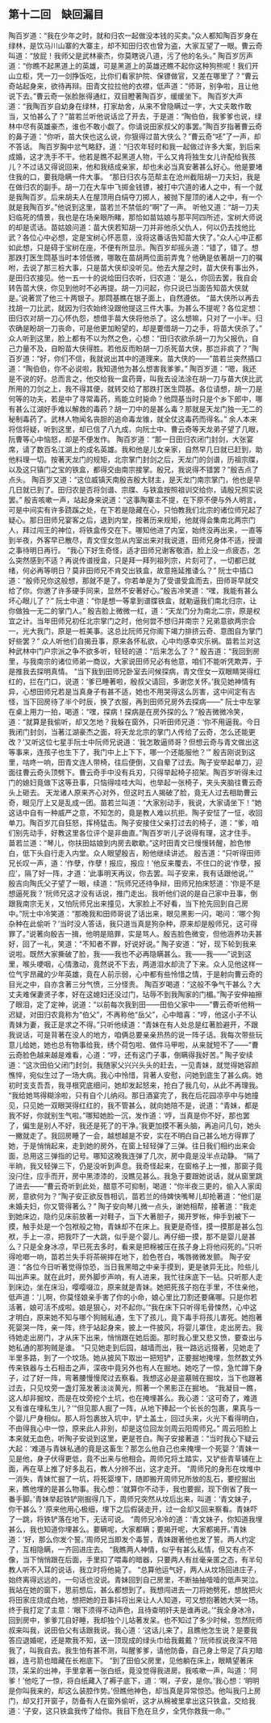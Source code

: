 ## 第十二回　缺回漏目

陶百岁道：“我在少年之时，就和归农一起做没本钱的买卖。”众人都知陶百岁身在绿林，是饮马川山寨的大寨主，却不知田归农也曾为盗，大家互望了一眼。曹云奇叫道：“放屁！我师父是武林豪杰，你莫瞎说八道，污了他的名头。”
陶百岁厉声道：“你瞧不起黑道上的英雄，可是黑道上的英雄还瞧不起你这种狗熊呢！我们开山立柜，凭一刀一剑挣饭吃，比你们看家护院、保镖做官，又差在哪里了？”曹云奇站起身来，欲待再辩。田青文拉拉他的衣襟，低声道：“师哥，别争啦，且让他说下去。”曹云奇一张脸胀得通红，双目瞪著陶百岁，缓缓坐下。
陶百岁大声道：“我陶百岁自幼身在绿林，打家劫舍，从来不曾隐瞒过一字，大丈夫敢作敢当，又怕甚么了？”苗若兰听他说话岔了开去，于是道：“陶伯伯，我爹爹也说，绿林中尽有英雄豪杰，谁也不敢小觑了。你请说田家叔父的事罢。”陶百岁指著曹云奇的鼻子道：“你听，苗大侠也这么说，你狠得过苗大侠么？”曹云奇“呸”了一声，却不答话。
陶百岁胸中忿气略舒，道：“归农年轻时和我一起做过许多大案，到后来成婚，这才洗手不干。他若是瞧不起黑道人物，干么又肯将独生女儿许配给我孩儿？不过话又得说回来，他和我结成亲家，却也未必当真安著甚么好心。他是要堵住我的口，要我隐瞒一件大事。
“那日归农与范帮主在沧州截阻胡一刀夫妇，我是在做归农的副手。胡一刀在大车中飞掷金钱镖，被打中穴道的诸人之中，有一个就是我陶百岁。后来胡夫人在屋顶用白绢夺刀掷人，被抛下屋顶的诸人之中，有一个就是我陶百岁。”他说到这里，苗若兰不禁低的“啊”了一声。
听他又道：“胡一刀夫妇临死的情景，我也是在场亲眼所睹，那恰如苗姑娘与那平阿四所述，宝树大师说的却是谎话。苗姑娘问道：苗大侠若知胡一刀并非他杀父仇人，何以仍去找他比武？各位心中必想，定是宝树心怀恶意，没将这番话告知苗大侠了。”众人心中正都如此想，只是碍于宝树在座，不便有所显示。陶百岁却摇头道：“错了，错了。想那跌打医生閰基当时本领低微，哪敢在苗胡两位面前弄鬼？他确是依著胡一刀的嘱咐，去说了那三桩大事，只是苗大侠却没听见。他去大屋之时，苗大侠有事出外，是田归农接见。他一五一十的说给田归农听，归农道：‘是么，你回去罢，我自会转告苗大侠，你见到他时不必再提。胡一刀问起，你只说已当面告知苗大侠就是。’说著赏了他三十两银子。那閰基瞧在银子面上，自然遵依。
“苗大侠所以再去找胡一刀比武，就因为归农始终没跟他提这三件大事。为甚么不提呢？各位定想：田归农对胡一刀心怀仇怨，想借手苗大侠将他杀了。这么想嘛，只对了一小半。归农确是盼胡一刀丧命，可是他更加盼望的，却是要借胡一刀之手，将苗大侠杀了。”
众人听到这里，脸上都有不以为然之色，心想：“田归农欲杀胡一刀为父报仇，自己力量不及，自盼苗大侠得胜。若他反而盼胡一刀杀死苗大侠，那岂非疯了？”陶百岁道：“好，你们不信，我就说出其中的道理来。苗大侠的——”苗若兰突然插口道：“陶伯伯，你不必说啦，我知道他为甚么想害我爹爹。”
陶百岁道：“嗯，我还是不说的好。总而言之，他交给我一盒药膏，叫我去设法涂在胡一刀与苗大侠比武所用的刀剑之上，我不得其便，就转交给了那跌打医生閰基。各位请想，胡一刀是何等的功夫，若是中了寻常毒药，焉能立时毙命？他閰基当时只是个乡下郎中，哪有甚么江湖好手难以解救的毒药？胡一刀中的是甚么毒？那就是天龙门独一无二的秘制毒药了。武林人物闻名丧胆的追命毒龙锥，就全仗这毒药而得名。”
余人本来将信将疑，听到这里，却已信了八九成，向阮士中、曹云奇等天龙弟子望了几眼，阮曹等心中恼怒，却是不便发作。
陶百岁道：“那一日田归农闭门封剑，大张宴席，请了数百名江湖上的成名英雄。我和他是儿女亲家，自然早几日就已赶到，助他料理一切。按著天龙门的规矩，北宗掌门封剑之后，天龙门的剑谱，历祖宗牒，以及这只镇门之宝的铁盒，都得交由南宗接掌。殷兄，我说得不错罢？”殷吉点了点头。
陶百岁又道：“这位威镇天南殷吉殷大财主，是天龙门南宗掌门，他也是早几日就已到了。田归农是否将剑谱、宗牒、与铁盒按照祖训交给你，请殷兄照实说罢。”
殷吉咳嗽一声，站起身来说道：“这事陶寨主不提，在下原不便与外人明言，可是中间实有许多跷蹊之处，在下若是隐藏在心，只怕教我们北宗的诸位师兄起了疑心。那日田师兄宴客之后，退到内堂，按著历来规矩，他就得会集南北两宗门人，拜过闯王的神位，将铁盒传交在下。哪知他进了内室，始终没再出来，一直等到半夜，外客早已散尽，青文侄女忽从内室出来对我说道，田师兄身体不适，授谱之事待明日再行。
“我心下好生奇怪，适才田师兄谢客敬酒，脸上没一点疲态，怎么突然感到不适？再说传谱授盒，只是拜一拜列祖列宗，片刻可了，一切都已就绪，何必再等明日？莫非田师兄不肯交出铁盒，故意拖延推诿么？”
阮士中插口道：“殷师兄你这般想，那就不是了。你若单是为了受谱受盒而去，田师哥早就交给了你。你邀了许多硬手同来，显然不安著好心。”殷吉冷笑道：“嘿，我能有甚么坏心眼儿了？”
阮士中道：“你是想一等拿到谱牒铁盒，就勒逼我们南北归宗，让你做独一无二的掌门人。”
殷吉脸上微微一红，道：“天龙门分为南北二宗，原是权宜之计。当年田师兄初任北宗掌门之时，他何尝不想归并南宗？兄弟意欲两宗合一，光大我门，原是一桩美事。这总比阮师兄你阁下竭力排挤云奇、意图自为掌门好些罢？”
众人听他们自揭丑事，原来各怀私欲，心中均感幸灾乐祸。苗若兰对这种武林中门户宗派之争不欲多听，轻轻的道：“后来怎么了？”
殷吉道：“我回到房里，与我南宗的诸位师弟一商议，大家说田师兄必有他意，咱们不能听凭欺弄，于是推我去探明真情。
“当下我到田师兄卧室去问候探病，青文侄女一双眼睛哭得红红的，拦在门口，说道：‘爹已睡著啦，殷叔父请回，多谢您关怀。’我见她神情有异，心想田师兄若是当真身子有甚不适，她也不用哭得这么厉害，这中间定有古怪，当下回房待了半个时辰，换了衣服，再到田师兄房外去探病——”
阮士中左掌在桌上用力一拍，喝道：“嘿，探病！探病是在房外探的么？”殷吉微微冷笑，道：“就算是我偷听，却又怎地？我躲在窗外，只听田师兄道：‘你不用逼我。今日我闭门封剑，当著江湖豪杰之面，将天龙北宗的掌门人传给了云奇，怎么还能更改？’又听这位七星手阮士中阮师兄说道：‘我怎敢逼师哥？但想云奇与青文做出这等事来，连孩子也生下了，我门中上上下下，哪一个还能服他？’”
殷吉刚说到这里，咕咚一响，田青文连人带椅，往后便倒，又自晕了过去。陶子安举起单刀，迎面往曹云奇头顶劈下。曹云奇手中没有兵刃，只得举起椅子招架。陶百岁听得未过门的媳妇竟做下这等丑事，只恼得哇哇大叫，也举起一张椅子，夹头夹脑往曹云奇头上砸去。
天龙诸人原来齐心对外，但这时五人揭破了脸，竟无人过去相助曹云奇，眼见厅上又是乱成一团。苗若兰叫道：“大家别动手，我说，大家请坐下！”她这话中自有一种威严之意，不知怎的，竟是教人难以抗拒。陶子安怔了一怔，收回单刀。陶百岁兀自狂怒，挥椅猛击。陶子安接住父亲打过去的椅子，道：“爹，咱们别先动手，好教这里各位评个是非曲直。”陶百岁听儿子说得有理，这才住手。
苗若兰道：“琴儿，你扶田姑娘到内房去歇歇。”这时田青文已慢慢转醒，脸色惨白，低下头自行走入内堂。众人眼望殷吉，盼他继续讲述。
殷吉道：“只听得田师兄长叹一声，道：‘作孽，作孽！报应，报应！’他反来覆去，不住口的说‘作孽，报应’，隔了好一阵，才道：‘此事明天再议，你去罢。叫子安来，我有话跟他说。’”
殷吉向陶氏父子望了一眼，续道：“阮师兄还待争辩，田师兄拍床怒道：‘你是不是想逼死我？’阮师兄这才没有话说，推门走出。我听他们说的是自己家中丑事，倒跟我南宗无关，又怕阮师兄出来撞见，大家脸上不好看，当下抢先回到自己房中。”阮士中冷笑道：“那晚我和田师哥说了话出来，眼见黑影一闪，喝问：‘哪个狗杂种在此偷听？’当时没人答话，我只道当真是狗杂种，原来却是殷师兄，这可得罪了。”说著向殷吉一揖，他明是赔罪，实是骂人。殷吉脸色微变，但他涵养功夫甚好，回了一礼，笑道：“不知者不罪，好说好说。”
陶子安道：“好，现下轮到我来说啦。既然大家撕破了脸，我——我也不必再隐瞒甚么。我——我——”说到这里，喉头哽咽，心情激动，竟然说不下去，两道泪水却流了下来。众人见他这样一位气宇昂藏的少年英雄，竟在人前示弱，心中都有些怜惜之情，于是射向曹云奇的目光之中，自亦含著三分气愤，三分怪责。
陶百岁喝道：“这般不争气干甚么？大丈夫难保妻贤子孝，好在这媳妇还没过门，玷辱不到我陶家的门楣。”陶子安伸袖擦了眼泪，定了定神，说道：“以前每次我到田——田伯父家中——”曹云奇听他稍一迟疑，对田归农竟称为“伯父”，不再称他“岳父”，心中暗喜：“哼，他这小子不认青妹为妻，我正是求之不得。”只听他续道：“青妹在有人处总是红著脸避开，不跟我说话，可是背著在没人的地方，咱俩总要亲亲热热的说一阵子话。我每次带些玩意儿给她，她也总有物事给我，绣个荷包啦、做件马甲啦，从来就短不了——”曹云奇脸色越来越是难看，心道：“哼，还有这门子事，倒瞒得我好苦。”
陶子安续道：“这次田伯父闭门封剑，我随家父兴兴头头的赶去，一见青妹，就觉得她容颜憔悴，宛似生过了一场大病。我心中怜惜，背著人安慰，问她到底生了甚么病。她初时支支吾吾，我寻根究底细问，她却发起怒来，抢白了我几句，从此不再理我。
“我给她骂得糊涂啦，只有自个儿纳闷。那日酒宴完了，我在后花园凉亭中与她撞见，只见她一双眼哭得红红的，我不管甚么，就向她陪不是，说道：“青妹，都是我不好，你就别生气啦。”哪知她脸一沉，发作道：‘哼，当真是你不好，那也罢了，偏生是别人不好，我还是死了的干净。’我更加摸不著头脑，再追问几句，她头一撇就走了。我回房睡了一会，越想越是不安，实在不明白自己甚么地方得罪了她，于是悄悄起来，走到她的房外，在窗上轻轻弹了三弹。往日我们相约出来会面，总用这三弹指的记号。哪知这晚我连弹了几次，房中竟是没半点动静。
“隔了半晌，我又轻弹三下，仍是没听到声息。我奇怪起来，在窗格子上一推，那窗子竟没闩住，应手而开，房中黑漆漆的，没瞧见甚么。我急于要跟她说话，就从窗里跳了进去——”曹云奇听到此处，醋意不可抑制，喝道：“你半夜三更的，偷入人家闺房，意欲何为？”陶子安正欲反唇相讥，苗若兰的侍婢快嘴琴儿却抢著道：“他们是未婚夫妇，你又管得著么？”
陶子安向琴儿微一点头，谢她相帮，接著道：“我走到她床边，隐约见床前放著一对鞋子，当下大著胆子，揭开罗帐，伸手到被下一摸，触手处是一个包袱般之物，青妹却不在床上。我更是奇怪，摸一摸那是甚么包袱，手上一凉，把我吓了一大跳，似乎是个婴儿。再仔细一摸，那不是婴儿是甚么？只是全身冰凉，早已死去多时，看来是把棉被压在孩子身上将他闷死的。”只听得呛啷一响，苗若兰失手将茶碗摔在地下，脸色苍白，嘴唇微微发颤。
陶子安道：“各位今日听著觉得惊恐，当日我黑暗之中亲手摸到，更是骇异无比，险些儿叫出声来。就在此时，房外脚步声响，有人进来，我忙往床底下一钻。只听那人走到床边，坐在床沿，嘤嘤啜泣，原来就是青妹。她把死孩子抱在手里，不住亲他，低声道：‘儿啊，你莫怪娘亲手害了你的小命，娘心里比刀割还要痛哪。只是你若活著，娘可活不成啦。娘是狠心，对不起你。’“我在床下只听得毛骨悚然，心中这才明白，原来她不知与哪个狗贼私通，生下了孩儿，竟下毒手将孩儿害死。她抱著死婴哭一阵，亲一阵，终于站起身来，披上一件披风，将婴儿罩住，走出房去。我待她走出房门，才从床下出来，悄悄跟在她后面。那时我心里又悲又愤，要查出与她私通的那狗贼是谁。
“只见她走到后园，越墙而出，我一路远远掇著，见她走了半里多路，到了一个坟场。她从披风下取出一把短铲，正要掘地掩埋，忽然数丈外传来铁器与土石相击之声，深夜中竟另外也有人在掘地。她吃了一惊，急忙蹲下身子，过了好一阵，弯著腰慢慢爬过去察看。我想这必是盗墓贼在掘坟，当下也跟著过去，只见坟旁一盏灯笼发著淡淡黄光，照著一个黑影正在掘地。
“我凝目一瞧，这人却非掘坟，而是在坟旁挖个土坑，也在掩埋甚么。我心道：‘这可奇了，难道又有谁在埋私生儿？’“但见那人掘了一阵，从地下捧起一个长长的包裹，果真与一个婴儿尸身相似。那人将包裹放入坑中，铲土盖土，回过头来，火光下看得明白，不由得我心中一惊，原来此人非别，却是这位回龙剑周云阳周师兄。”
周云阳脸上本来就无血色，听陶子安说到这里，更是苍白。陶子安接著道：“当时我心下疑云大起：‘难道与青妹私通的竟是这畜生？那怎么他自己也来掩埋一个死婴？’青妹一见是他，身子伏得更低，竟不出来与他相会。周师兄将土踏实，又铲些青草铺在上面，再在草上推了好多乱石，教人分辨不出，这才走开。
“周师兄的身形在坟堆中一消失，青妹忙掘了一坑，将死婴埋下，随即搬开周师兄所放的乱石，要挖掘出来，瞧他埋的是甚么物事。我心想：‘就算你不动手，我也要掘，现下倒省了我一番手脚。’青妹举起铁铲刚掘得几下，周师兄突然从坟后出来，叫道：‘青文妹子，你干甚么？’原来他用心极细，埋下之后假装走开，过一会却又回来察看。青妹吓了一跳，将铁铲落在地下，无话可说。
“周师兄冷冷的道：‘青文妹子，你知道我埋甚么，我也知道你埋甚么。要瞒呢，大家都瞒；要揭开呢，大家都揭开。’青妹道：‘好，那么你发个誓。’周师兄当即发个毒誓，青妹跟著他也发了誓。两人约定了，互相隐瞒，一齐回进庄去。
“我瞧两人神情，似乎有甚么私情，但又有点不像，当下悄悄跟在后面，手里扣了喂毒的暗器，只要两人有丝毫亲匿之态，有半句教人听不入耳的说话，我立时将他毙了。
“总算他运气好，两人从坟场回进庄子，始终离得远远的，一句话也没说。青妹回到自己房里，不断抽抽噎噎的低声哭泣。我站在她的窗下，思前想后，甚么都想到了。我想闯进去一刀将她劈死，想放把火将田家庄烧成白地，想把她的丑事抖将出来让人人知道，可又想抱著她大哭一场。终于我打定了主意：‘眼下须得不动声色，且待查明奸夫是谁再说。’“我全身冰冷，回到房中，爹爹兀自好睡，我却独个儿站著发呆。也不知过了多少时候，忽然阮师叔来叫我，说田伯父有话跟我说。我心道：‘这话儿来了，且瞧他怎生说？是要我答应退婚呢，还是欺我不知，送一顶现成的绿头巾给我戴戴？’阮师叔说夜深不陪我了，叫我自去。我生怕有甚不测，叫醒爹爹，请他防备，自己身上带足了兵刃暗器，连弓箭也暗藏在长袍底下。
“到了田伯父房里，见他躺在床上，眼睛望著床顶，呆呆的出神，手里拿著一张白纸，竟没觉得我进房。我咳嗽一声，叫道：‘阿爹！’他吃了一惊，将白纸藏入了褥子底下，道：‘啊，子安，是你。’我心想：‘明明是你叫我来的，却这么装腔作势。’但瞧他神色，却当真是异常惊恐。他叫我闩上房门，却又打开窗子，防备有人在窗外偷听，这才从棉被里拿出这只铁盒，交给我道：‘子安，这只铁盒我传了给你。我目下危在旦夕，全凭你救我一命。’”